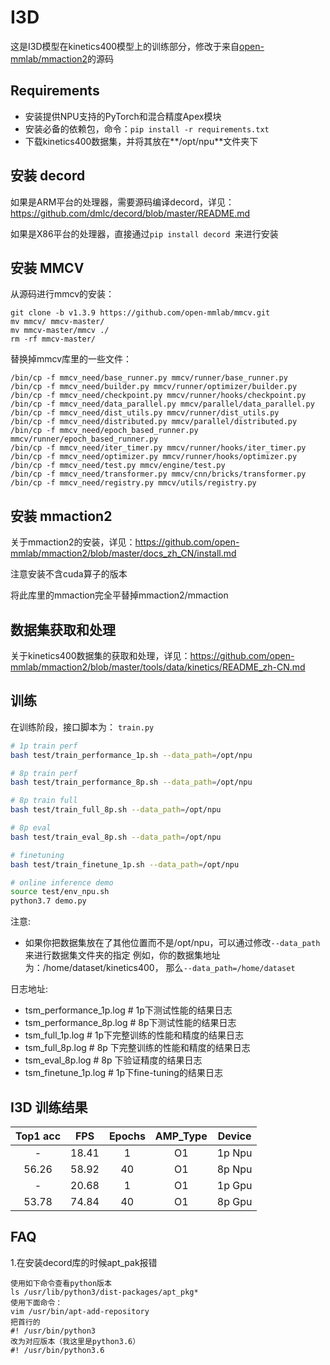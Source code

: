 # I3D

这是I3D模型在kinetics400模型上的训练部分，修改于来自[open-mmlab/mmaction2](https://github.com/open-mmlab/mmaction2)的源码




## Requirements 

- 安装提供NPU支持的PyTorch和混合精度Apex模块
- 安装必备的依赖包，命令：`pip install -r requirements.txt`
- 下载kinetics400数据集，并将其放在**/opt/npu**文件夹下

## 安装 decord

如果是ARM平台的处理器，需要源码编译decord，详见：https://github.com/dmlc/decord/blob/master/README.md

如果是X86平台的处理器，直接通过`pip install decord `来进行安装

## 安装 MMCV
从源码进行mmcv的安装：
```
git clone -b v1.3.9 https://github.com/open-mmlab/mmcv.git
mv mmcv/ mmcv-master/
mv mmcv-master/mmcv ./
rm -rf mmcv-master/
```

替换掉mmcv库里的一些文件：
```
/bin/cp -f mmcv_need/base_runner.py mmcv/runner/base_runner.py
/bin/cp -f mmcv_need/builder.py mmcv/runner/optimizer/builder.py
/bin/cp -f mmcv_need/checkpoint.py mmcv/runner/hooks/checkpoint.py
/bin/cp -f mmcv_need/data_parallel.py mmcv/parallel/data_parallel.py
/bin/cp -f mmcv_need/dist_utils.py mmcv/runner/dist_utils.py
/bin/cp -f mmcv_need/distributed.py mmcv/parallel/distributed.py
/bin/cp -f mmcv_need/epoch_based_runner.py mmcv/runner/epoch_based_runner.py
/bin/cp -f mmcv_need/iter_timer.py mmcv/runner/hooks/iter_timer.py
/bin/cp -f mmcv_need/optimizer.py mmcv/runner/hooks/optimizer.py
/bin/cp -f mmcv_need/test.py mmcv/engine/test.py
/bin/cp -f mmcv_need/transformer.py mmcv/cnn/bricks/transformer.py
/bin/cp -f mmcv_need/registry.py mmcv/utils/registry.py
```

## 安装 mmaction2

关于mmaction2的安装，详见：https://github.com/open-mmlab/mmaction2/blob/master/docs_zh_CN/install.md

注意安装不含cuda算子的版本

将此库里的mmaction完全平替掉mmaction2/mmaction

## 数据集获取和处理

关于kinetics400数据集的获取和处理，详见：https://github.com/open-mmlab/mmaction2/blob/master/tools/data/kinetics/README_zh-CN.md

## 训练 

在训练阶段，接口脚本为： `train.py` 

```bash
# 1p train perf
bash test/train_performance_1p.sh --data_path=/opt/npu

# 8p train perf
bash test/train_performance_8p.sh --data_path=/opt/npu

# 8p train full
bash test/train_full_8p.sh --data_path=/opt/npu

# 8p eval 
bash test/train_eval_8p.sh --data_path=/opt/npu

# finetuning
bash test/train_finetune_1p.sh --data_path=/opt/npu

# online inference demo
source test/env_npu.sh
python3.7 demo.py
```
注意:
- 如果你把数据集放在了其他位置而不是/opt/npu，可以通过修改`--data_path`来进行数据集文件夹的指定
  例如，你的数据集地址为：/home/dataset/kinetics400， 那么`--data_path=/home/dataset`

日志地址:
- tsm_performance_1p.log    # 1p下测试性能的结果日志
- tsm_performance_8p.log    # 8p下测试性能的结果日志
- tsm_full_1p.log       # 1p下完整训练的性能和精度的结果日志
- tsm_full_8p.log       # 8p 下完整训练的性能和精度的结果日志
- tsm_eval_8p.log       # 8p 下验证精度的结果日志
- tsm_finetune_1p.log   # 1p下fine-tuning的结果日志

## I3D 训练结果 

| Top1 acc |  FPS  | Epochs | AMP_Type | Device |
| :------: | :---: | :----: | :------: | :----: |
|    -     | 18.41 |   1    |    O1    | 1p Npu |
|  56.26   | 58.92 |   40   |    O1    | 8p Npu |
|    -     | 20.68 |   1    |    O1    | 1p Gpu |
|  53.78   | 74.84 |   40   |    O1    | 8p Gpu |



## FAQ

1.在安装decord库的时候apt_pak报错
```
使用如下命令查看python版本
ls /usr/lib/python3/dist-packages/apt_pkg*
使用下面命令：
vim /usr/bin/apt-add-repository
把首行的
#! /usr/bin/python3
改为对应版本（我这里是python3.6）
#! /usr/bin/python3.6
```